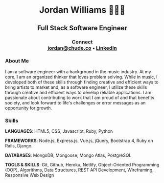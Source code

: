 # <div align="center">Jordan Williams 👨🏾‍💻 </div> #
## <div align="center"> Full Stack Software Engineer <br> </div> ##

### <div align="center"> Connect <br> <a href="mailto:jordan@chude.co"> jordan@chude.co </a> • <a href=https://linkedin.com/in/jordanchude>LinkedIn</a> </div> ###

### About Me 
I am a software engineer with a background in the music industry. At my core, I am an organized thinker that loves problem solving. While in music, I developed both of these skills through finding creative and efficient ways to bring artists to market and, as a software engineer, I utilize these skills through creative and efficient ways to develop reliable applications. I am passionate about contributing to work that I am proud of and that benefits society, and look forward to life's challenges or error messages as an opportunity for growth.


### Skills ###
**LANGUAGES**: HTML5, CSS, Javascript, Ruby, Python

**FRAMEWORKS**: Node.js, Express.js, Vue.js, jQuery, Bootstrap 4, Ruby on Rails, Django.

**DATABASES**: MongoDB, Mongoose, Mongo Atlas, PostgreSQL

**TOOLS & SKILLS**: Git, Github, Heroku, Netlify, Object-Oriented Programming (OOP), Algorithms, Data Structures, REST API Development, Wireframing, Responsive Web Design
